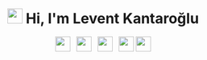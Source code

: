 <h1 align="center"><img src = "https://raw.githubusercontent.com/MartinHeinz/MartinHeinz/master/wave.gif" width = 30px height = 30px> Hi, I'm Levent Kantaroğlu</h1>

<p align='center'>
<a href="https://www.linkedin.com/in/levent-kantaroglu/"><img height="30" src="https://github.com/singhkshitij/singhkshitij/blob/master/linkedin.png?raw=true"></a>&nbsp;&nbsp;
<a href="https://twitter.com/flutter_adam"><img height="30" src="https://github.com/singhkshitij/singhkshitij/blob/master/twitter.png?raw=true"></a>&nbsp;&nbsp;
<a href="https://www.instagram.com/flutter.adam/"><img height="30" src="https://github.com/singhkshitij/singhkshitij/blob/master/instagram.png?raw=true"></a>&nbsp;&nbsp;
<a href="mailto:leventkantaroglu@mail.com"><img height="30" src="https://github.com/singhkshitij/singhkshitij/blob/master/mail.png?raw=true"></a>
<a href="https://www.leventkantaroglu.com"><img height="30" src="https://github.com/singhkshitij/singhkshitij/blob/master/blog.png?raw=true"></a>
</p>
